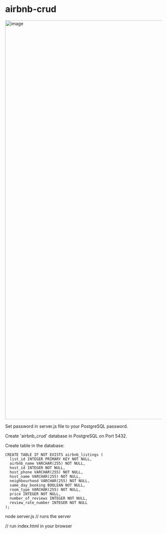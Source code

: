 # airbnb-crud

<img width="1280" alt="image" src="https://user-images.githubusercontent.com/58373811/236727638-04e0ec3a-068b-44cf-bc50-7855d966a421.png">

Set password in server.js file to your PostgreSQL password.

Create 'airbnb_crud' database in PostgreSQL on Port 5432.

Create table in the database:
```
CREATE TABLE IF NOT EXISTS airbnb_listings (
  list_id INTEGER PRIMARY KEY NOT NULL,
  airbnb_name VARCHAR(255) NOT NULL,
  host_id INTEGER NOT NULL,
  host_phone VARCHAR(255) NOT NULL,
  host_name VARCHAR(255) NOT NULL,
  neighbourhood VARCHAR(255) NOT NULL,
  same_day_booking BOOLEAN NOT NULL,
  room_type VARCHAR(255) NOT NULL,
  price INTEGER NOT NULL,
  number_of_reviews INTEGER NOT NULL,
  review_rate_number INTEGER NOT NULL
);
```

node server.js // runs the server

// run index.html in your browser

